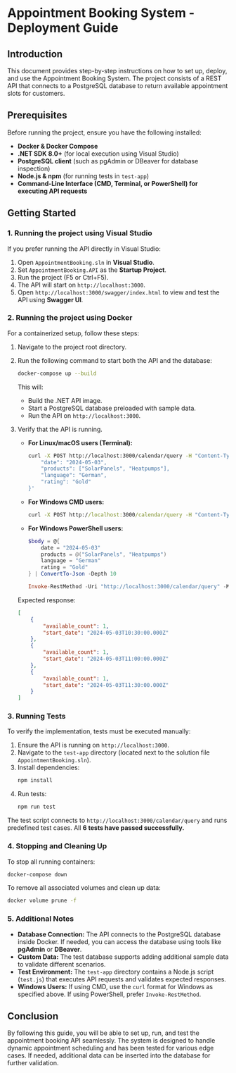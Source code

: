 # Appointment Booking System - Deployment Guide

## Introduction

This document provides step-by-step instructions on how to set up, deploy, and use the Appointment Booking System. The project consists of a REST API that connects to a PostgreSQL database to return available appointment slots for customers.

## Prerequisites

Before running the project, ensure you have the following installed:

- **Docker & Docker Compose**
- **.NET SDK 8.0+** (for local execution using Visual Studio)
- **PostgreSQL client** (such as pgAdmin or DBeaver for database inspection)
- **Node.js & npm** (for running tests in `test-app`)
- **Command-Line Interface (CMD, Terminal, or PowerShell) for executing API requests**

## Getting Started

### **1. Running the project using Visual Studio**
If you prefer running the API directly in Visual Studio:
1. Open `AppointmentBooking.sln` in **Visual Studio**.
2. Set `AppointmentBooking.API` as the **Startup Project**.
3. Run the project (F5 or Ctrl+F5).
4. The API will start on `http://localhost:3000`.
5. Open `http://localhost:3000/swagger/index.html` to view and test the API using **Swagger UI**.

### **2. Running the project using Docker**
For a containerized setup, follow these steps:

1. Navigate to the project root directory.
2. Run the following command to start both the API and the database:
   ```sh
   docker-compose up --build
   ```
   This will:
   - Build the .NET API image.
   - Start a PostgreSQL database preloaded with sample data.
   - Run the API on `http://localhost:3000`.

3. Verify that the API is running.
   - **For Linux/macOS users (Terminal):**
     ```sh
     curl -X POST http://localhost:3000/calendar/query -H "Content-Type: application/json" -d '{
         "date": "2024-05-03",
         "products": ["SolarPanels", "Heatpumps"],
         "language": "German",
         "rating": "Gold"
     }'
     ```
   - **For Windows CMD users:**
     ```cmd
     curl -X POST http://localhost:3000/calendar/query -H "Content-Type: application/json" -d "{ \"date\": \"2024-05-03\", \"products\": [\"SolarPanels\", \"Heatpumps\"], \"language\": \"German\", \"rating\": \"Gold\" }"
     ```
   - **For Windows PowerShell users:**
     ```powershell
     $body = @{
         date = "2024-05-03"
         products = @("SolarPanels", "Heatpumps")
         language = "German"
         rating = "Gold"
     } | ConvertTo-Json -Depth 10

     Invoke-RestMethod -Uri "http://localhost:3000/calendar/query" -Method Post -Headers @{ "Content-Type" = "application/json" } -Body $body
     ```
   
   Expected response:
   ```json
   [
       {
           "available_count": 1,
           "start_date": "2024-05-03T10:30:00.000Z"
       },
       {
           "available_count": 1,
           "start_date": "2024-05-03T11:00:00.000Z"
       },
       {
           "available_count": 1,
           "start_date": "2024-05-03T11:30:00.000Z"
       }
   ]
   ```

### **3. Running Tests**
To verify the implementation, tests must be executed manually:
1. Ensure the API is running on `http://localhost:3000`.
2. Navigate to the `test-app` directory (located next to the solution file `AppointmentBooking.sln`).
3. Install dependencies:
   ```sh
   npm install
   ```
4. Run tests:
   ```sh
   npm run test
   ```

The test script connects to `http://localhost:3000/calendar/query` and runs predefined test cases. All **6 tests have passed successfully.**

### **4. Stopping and Cleaning Up**
To stop all running containers:
```sh
docker-compose down
```

To remove all associated volumes and clean up data:
```sh
docker volume prune -f
```

### **5. Additional Notes**
- **Database Connection:** The API connects to the PostgreSQL database inside Docker. If needed, you can access the database using tools like **pgAdmin** or **DBeaver**.
- **Custom Data:** The test database supports adding additional sample data to validate different scenarios.
- **Test Environment:** The `test-app` directory contains a Node.js script (`test.js`) that executes API requests and validates expected responses.
- **Windows Users:** If using CMD, use the `curl` format for Windows as specified above. If using PowerShell, prefer `Invoke-RestMethod`.

## Conclusion
By following this guide, you will be able to set up, run, and test the appointment booking API seamlessly. The system is designed to handle dynamic appointment scheduling and has been tested for various edge cases. If needed, additional data can be inserted into the database for further validation.

